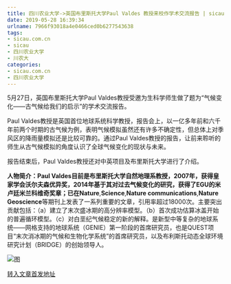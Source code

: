 ```yaml
---
title: 四川农业大学->英国布里斯托大学Paul Valdes 教授来校作学术交流报告 | sicau.com.cn
date: 2019-05-28 16:39:34
urlname: 7966f93018a4e0466ced0b6277543638
tags: 
- sicau.com.cn
- sicau
- 四川农业大学
- 川农大
categories:
- sicau.com.cn
- 四川农业大学
---
```



5月27日，英国布里斯托大学Paul Valdes教授受邀为生科学师生做了题为“气候变化——古气候给我们的启示”的学术交流报告。

Paul Valdes教授是英国首位地球系统科学教授，报告会上，以一亿多年前和六千年前两个时期的古气候为例，表明气候模拟虽然还有许多不确定性，但总体上对季风区的降雨量模拟还是比较可靠的。通过Paul Valdes教授的报告，让前来聆听的师生从古气候模拟的角度认识了全球气候变化的现状与未来。

报告结束后，Paul Valdes教授还对中英项目及布里斯托大学进行了介绍。

**人物简介：**Paul Valdes目前是布里斯托大学自然地理系教授，2007年，获得皇家学会沃尔夫森优异奖，2014年基于其对过去气候变化的研究，获得了EGU的米卢廷米兰科维奇奖章；已在**Nature**,**Science**,**Nature communications**,**Nature Geoscience**等期刊上发表了一系列重要的文章，引用率超过18000次。主要突出贡献包括：（a）建立了末次盛冰期的高分辨率模型。（b）首次成功估算冰盖开始的普遍循环模型。（c）对白垩纪气候稳定的新的解释。是新型中等复杂的地球系统——网格支持的地球系统（GENIE）第一阶段的首席研究员，也是QUEST项目“末次消冰期的气候和生物化学系统”的首席研究员，以及布利斯托动态全球环境研究计划（BRIDGE）的创始领导人。



![图](https://news.sicau.edu.cn/__local/0/E2/C1/AC2E3E99ACD184D160F178DAC27_9669735A_ECE8.jpg)

[转入文章首发地址](https://news.sicau.edu.cn/info/1078/51762.htm)